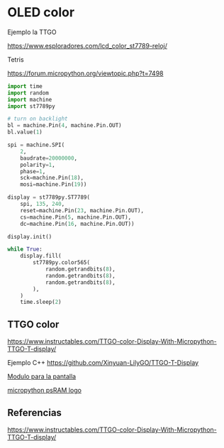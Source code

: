# OLED color


Ejemplo la TTGO

https://www.esploradores.com/lcd_color_st7789-reloj/

Tetris

https://forum.micropython.org/viewtopic.php?t=7498

```python
import time
import random
import machine
import st7789py

# turn on backlight
bl = machine.Pin(4, machine.Pin.OUT)
bl.value(1)

spi = machine.SPI(
    2,
    baudrate=20000000,
    polarity=1,
    phase=1,
    sck=machine.Pin(18),
    mosi=machine.Pin(19))

display = st7789py.ST7789(
    spi, 135, 240,
    reset=machine.Pin(23, machine.Pin.OUT),
    cs=machine.Pin(5, machine.Pin.OUT),
    dc=machine.Pin(16, machine.Pin.OUT))

display.init()

while True:
    display.fill(
        st7789py.color565(
            random.getrandbits(8),
            random.getrandbits(8),
            random.getrandbits(8),
        ),
    )
    time.sleep(2)
```

## TTGO color



https://www.instructables.com/TTGO-color-Display-With-Micropython-TTGO-T-display/


Ejemplo C++ https://github.com/Xinyuan-LilyGO/TTGO-T-Display

[Modulo para la pantalla](https://github.com/devbis/st7789py_mpy)

[micropython psRAM logo](https://github.com/loboris/MicroPython_ESP32_psRAM_LoBo/issues/310)

## Referencias

https://www.instructables.com/TTGO-color-Display-With-Micropython-TTGO-T-display/

